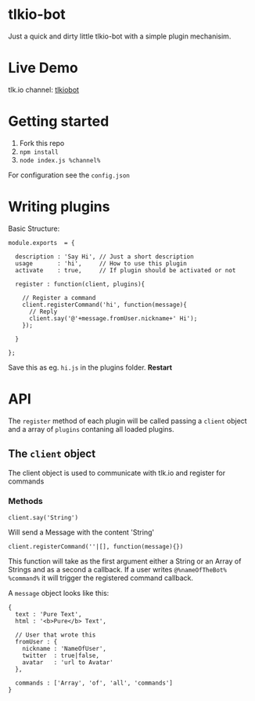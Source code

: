 tlkio-bot
=====

Just a quick and dirty little tlkio-bot with a simple plugin mechanisim.

# Live Demo

tlk.io channel: [tlkiobot](http://tlk.io/tlkiobot)


# Getting started

  1. Fork this repo
  2. `npm install`
  3. `node index.js %channel%`

For configuration see the `config.json`


# Writing plugins

Basic Structure:
```
module.exports  = {

  description : 'Say Hi', // Just a short description
  usage       : 'hi',     // How to use this plugin
  activate    : true,     // If plugin should be activated or not

  register : function(client, plugins){

    // Register a command
    client.registerCommand('hi', function(message){
      // Reply
      client.say('@'+message.fromUser.nickname+' Hi');
    });

  }

};
```

Save this as eg. `hi.js` in the plugins folder. **Restart**

# API

The `register` method of each plugin will be called passing a `client` object and a array of `plugins` contaning all loaded plugins.

## The `client` object

The client object is used to communicate with tlk.io and register for commands

###  Methods

`client.say('String')`

Will send a Message with the content 'String'

`client.registerCommand(''|[], function(message){})`

This function will take as the first argument either a String or an Array of Strings and as a second a callback.
If a user writes `@%nameOfTheBot% %command%` it will trigger the registered command callback.

A `message` object looks like this:
```
{
  text : 'Pure Text',
  html : '<b>Pure</b> Text',

  // User that wrote this
  fromUser : {
    nickname : 'NameOfUser',
    twitter  : true|false,
    avatar   : 'url to Avatar'
  },

  commands : ['Array', 'of', 'all', 'commands']
}
```


